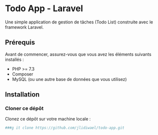 # Todo App - Laravel

Une simple application de gestion de tâches (Todo List) construite avec le framework Laravel.

## Prérequis

Avant de commencer, assurez-vous que vous avez les éléments suivants installés :

- PHP >= 7.3
- Composer
- MySQL (ou une autre base de données que vous utilisez)

## Installation

### Cloner ce dépôt

Clonez ce dépôt sur votre machine locale :
```bash
###g it clone https://github.com/jlidiwael/todo-app.git
